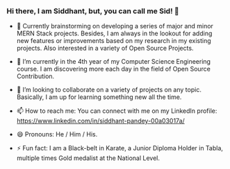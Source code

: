 ### Hi there, I am Siddhant, but, you can call me Sid! 👋


- 🔭 Currently brainstorming on developing a series of major and minor MERN Stack projects. Besides, I am always in the lookout for adding new features or improvements based on my research in my existing projects. Also interested in a variety of Open Source Projects.

- 🌱 I’m currently in the 4th year of my Computer Science Engineering course. I am discovering more each day in the field of Open Source Contribution.

- 👯 I’m looking to collaborate on a variety of projects on any topic. Basically, I am up for learning something new all the time.

- 📫 How to reach me: You can connect with me on my LinkedIn profile: https://www.linkedin.com/in/siddhant-pandey-00a03017a/

- 😄 Pronouns: He / Him / His.

- ⚡ Fun fact: I am a Black-belt in Karate, a Junior Diploma Holder in Tabla, multiple times Gold medalist at the National Level.


